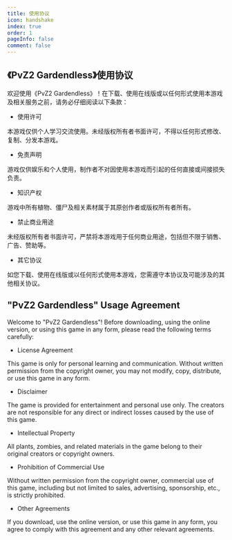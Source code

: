 ```yaml
---
title: 使用协议
icon: handshake
index: true
order: 1
pageInfo: false
comment: false
---
```

## 《PvZ2 Gardendless》使用协议

欢迎使用《PvZ2 Gardendless》！在下载、使用在线版或以任何形式使用本游戏及相关服务之前，请务必仔细阅读以下条款：

- 使用许可

本游戏仅供个人学习交流使用。未经版权所有者书面许可，不得以任何形式修改、复制、分发本游戏。

- 免责声明

游戏仅供娱乐和个人使用，制作者不对因使用本游戏而引起的任何直接或间接损失负责。

- 知识产权

游戏中所有植物、僵尸及相关素材属于其原创作者或版权所有者所有。

- 禁止商业用途

未经版权所有者书面许可，严禁将本游戏用于任何商业用途，包括但不限于销售、广告、赞助等。

- 其它协议

如您下载、使用在线版或以任何形式使用本游戏，您需遵守本协议及可能涉及的其他相关协议。

## "PvZ2 Gardendless" Usage Agreement

Welcome to "PvZ2 Gardendless"! Before downloading, using the online version, or using this game in any form, please read the following terms carefully:

- License Agreement

This game is only for personal learning and communication. Without written permission from the copyright owner, you may not modify, copy, distribute, or use this game in any form.

- Disclaimer

The game is provided for entertainment and personal use only. The creators are not responsible for any direct or indirect losses caused by the use of this game.

- Intellectual Property

All plants, zombies, and related materials in the game belong to their original creators or copyright owners.

- Prohibition of Commercial Use

Without written permission from the copyright owner, commercial use of this game, including but not limited to sales, advertising, sponsorship, etc., is strictly prohibited.

- Other Agreements

If you download, use the online version, or use this game in any form, you agree to comply with this agreement and any other relevant agreements.

